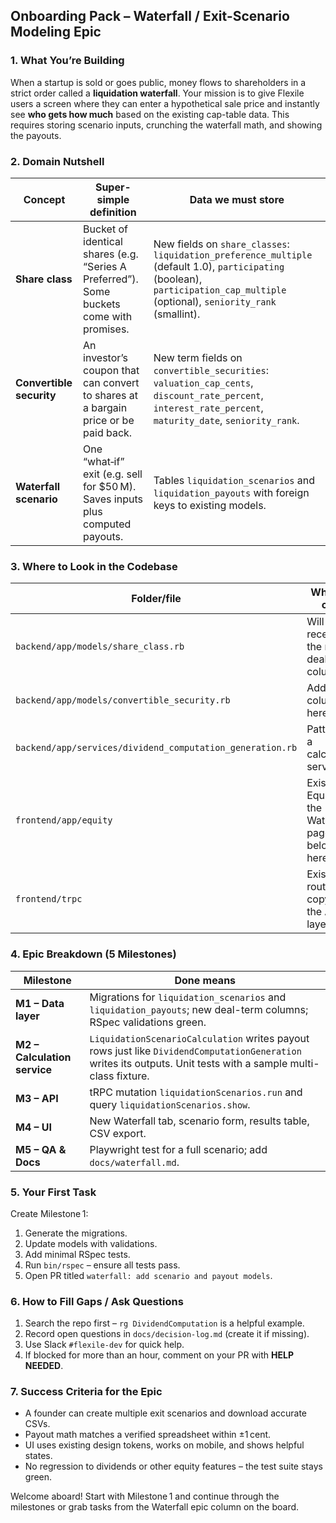 ## Onboarding Pack – **Waterfall / Exit-Scenario Modeling Epic**

### 1. What You’re Building
When a startup is sold or goes public, money flows to shareholders in a strict order called a **liquidation waterfall**. Your mission is to give Flexile users a screen where they can enter a hypothetical sale price and instantly see **who gets how much** based on the existing cap-table data. This requires storing scenario inputs, crunching the waterfall math, and showing the payouts.

### 2. Domain Nutshell
| Concept | Super-simple definition | Data we must store |
|---------|------------------------|--------------------|
| **Share class** | Bucket of identical shares (e.g. “Series A Preferred”). Some buckets come with promises. | New fields on `share_classes`: `liquidation_preference_multiple` (default 1.0), `participating` (boolean), `participation_cap_multiple` (optional), `seniority_rank` (smallint). |
| **Convertible security** | An investor’s coupon that can convert to shares at a bargain price or be paid back. | New term fields on `convertible_securities`: `valuation_cap_cents`, `discount_rate_percent`, `interest_rate_percent`, `maturity_date`, `seniority_rank`. |
| **Waterfall scenario** | One “what‑if” exit (e.g. sell for $50 M). Saves inputs plus computed payouts. | Tables `liquidation_scenarios` and `liquidation_payouts` with foreign keys to existing models. |

### 3. Where to Look in the Codebase
| Folder/file | Why you care |
|-------------|--------------|
| `backend/app/models/share_class.rb` | Will receive the new deal-term columns. |
| `backend/app/models/convertible_security.rb` | Add term columns here. |
| `backend/app/services/dividend_computation_generation.rb` | Pattern for a calculation service. |
| `frontend/app/equity` | Existing Equity UI – the Waterfall page belongs here. |
| `frontend/trpc` | Existing routers to copy for the API layer. |

### 4. Epic Breakdown (5 Milestones)
| Milestone | Done means |
|-----------|-----------|
| **M1 – Data layer** | Migrations for `liquidation_scenarios` and `liquidation_payouts`; new deal-term columns; RSpec validations green. |
| **M2 – Calculation service** | `LiquidationScenarioCalculation` writes payout rows just like `DividendComputationGeneration` writes its outputs. Unit tests with a sample multi-class fixture. |
| **M3 – API** | tRPC mutation `liquidationScenarios.run` and query `liquidationScenarios.show`. |
| **M4 – UI** | New Waterfall tab, scenario form, results table, CSV export. |
| **M5 – QA & Docs** | Playwright test for a full scenario; add `docs/waterfall.md`. |

### 5. Your First Task
Create Milestone 1:
1. Generate the migrations.
2. Update models with validations.
3. Add minimal RSpec tests.
4. Run `bin/rspec` – ensure all tests pass.
5. Open PR titled `waterfall: add scenario and payout models`.

### 6. How to Fill Gaps / Ask Questions
1. Search the repo first – `rg DividendComputation` is a helpful example.
2. Record open questions in `docs/decision-log.md` (create it if missing).
3. Use Slack `#flexile-dev` for quick help.
4. If blocked for more than an hour, comment on your PR with **HELP NEEDED**.

### 7. Success Criteria for the Epic
* A founder can create multiple exit scenarios and download accurate CSVs.
* Payout math matches a verified spreadsheet within ±1 cent.
* UI uses existing design tokens, works on mobile, and shows helpful states.
* No regression to dividends or other equity features – the test suite stays green.

Welcome aboard! Start with Milestone 1 and continue through the milestones or grab tasks from the Waterfall epic column on the board.
